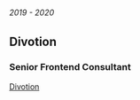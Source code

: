###### 2019 - 2020
## Divotion
### Senior Frontend Consultant


[Divotion](https://www.divotion.com)
